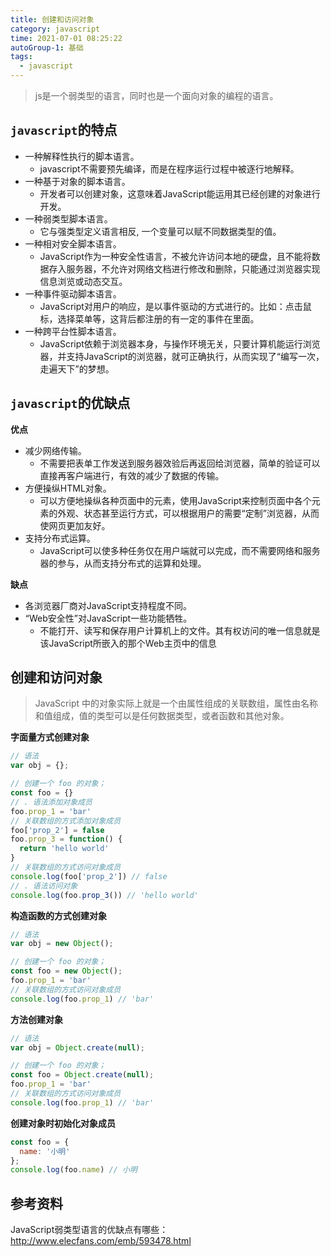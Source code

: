 ```yaml
---
title: 创建和访问对象
category: javascript
time: 2021-07-01 08:25:22
autoGroup-1: 基础
tags:
  - javascript
---
```


> js是一个弱类型的语言，同时也是一个面向对象的编程的语言。

## `javascript`的特点

- 一种解释性执行的脚本语言。
  - javascript不需要预先编译，而是在程序运行过程中被逐行地解释。
- 一种基于对象的脚本语言。
  - 开发者可以创建对象，这意味着JavaScript能运用其已经创建的对象进行开发。
- 一种弱类型脚本语言。
  - 它与强类型定义语言相反, 一个变量可以赋不同数据类型的值。
- 一种相对安全脚本语言。
  - JavaScript作为一种安全性语言，不被允许访问本地的硬盘，且不能将数据存入服务器，不允许对网络文档进行修改和删除，只能通过浏览器实现信息浏览或动态交互。
- 一种事件驱动脚本语言。
  - JavaScript对用户的响应，是以事件驱动的方式进行的。比如：点击鼠标，选择菜单等，这背后都注册的有一定的事件在里面。
- 一种跨平台性脚本语言。
  - JavaScript依赖于浏览器本身，与操作环境无关，只要计算机能运行浏览器，并支持JavaScript的浏览器，就可正确执行，从而实现了“编写一次，走遍天下”的梦想。

## `javascript`的优缺点

**优点**

- 减少网络传输。
  - 不需要把表单工作发送到服务器效验后再返回给浏览器，简单的验证可以直接再客户端进行，有效的减少了数据的传输。
- 方便操纵HTML对象。
  - 可以方便地操纵各种页面中的元素，使用JavaScript来控制页面中各个元素的外观、状态甚至运行方式，可以根据用户的需要“定制”浏览器，从而使网页更加友好。
- 支持分布式运算。
  - JavaScript可以使多种任务仅在用户端就可以完成，而不需要网络和服务器的参与，从而支持分布式的运算和处理。

**缺点**

- 各浏览器厂商对JavaScript支持程度不同。
- “Web安全性”对JavaScript一些功能牺牲。
  - 不能打开、读写和保存用户计算机上的文件。其有权访问的唯一信息就是该JavaScript所嵌入的那个Web主页中的信息

## 创建和访问对象

> JavaScript 中的对象实际上就是一个由属性组成的关联数组，属性由名称和值组成，值的类型可以是任何数据类型，或者函数和其他对象。  

**字面量方式创建对象**

```javascript
// 语法
var obj = {};
```

```javascript
// 创建一个 foo 的对象；
const foo = {}
// . 语法添加对象成员
foo.prop_1 = 'bar'
// 关联数组的方式添加对象成员
foo['prop_2'] = false
foo.prop_3 = function() {
  return 'hello world'
}
// 关联数组的方式访问对象成员
console.log(foo['prop_2']) // false
// . 语法访问对象
console.log(foo.prop_3()) // 'hello world'
```

**构造函数的方式创建对象**

```javascript
// 语法
var obj = new Object();
```

```javascript
// 创建一个 foo 的对象；
const foo = new Object();
foo.prop_1 = 'bar'
// 关联数组的方式访问对象成员
console.log(foo.prop_1) // 'bar'
```

**方法创建对象**

```javascript
// 语法
var obj = Object.create(null);
```

```javascript
// 创建一个 foo 的对象；
const foo = Object.create(null);
foo.prop_1 = 'bar'
// 关联数组的方式访问对象成员
console.log(foo.prop_1) // 'bar'
```

**创建对象时初始化对象成员**

```javascript
const foo = {
  name: '小明'
};
console.log(foo.name) // 小明
```

## 参考资料

JavaScript弱类型语言的优缺点有哪些：http://www.elecfans.com/emb/593478.html

